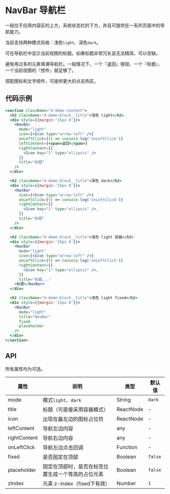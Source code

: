 
# NavBar 导航栏

一般位于应用内容区的上方，系统状态栏的下方，并且可提供在一系列页面中的导航能力。

当前支持两种模式风格：浅色`light`、深色`dark`。

可在导航栏中显示当前视图的标题。如果标题非常冗长且无法精简，可以空缺。

避免用过多的元素填满导航栏。一般情况下，一个『返回』按钮、一个『标题』、一个当前视图的『控件』就足够了。

搭配图标和文字控件，可提供更大的点击热区。

## 代码示例
```jsx
<section className="d-demo-content">
  <h2 className="d-demo-block__title">浅色 light</h2>
  <div style={{margin:'15px 0'}}>
    <NavBar
      mode="light"
      icon={<Icon type="arrow-left" />}
      onLeftClick={() => console.log('onLeftClick')}
      leftContent={<span>返回</span>}
      rightContent={[
        <Icon key="1" type="ellipsis" />
      ]}
      title="标题"
    />
  </div>

  <h2 className="d-demo-block__title">深色 dark</h2>
  <div style={{margin:'15px 0'}}>
    <NavBar
      icon={<Icon type="arrow-left" />}
      onLeftClick={() => console.log('onLeftClick')}
      rightContent={[
        <Icon key="1" type="ellipsis" />,
      ]}
      title="标题"
    />
  </div>

  <h2 className="d-demo-block__title">浅色 light 容器</h2>
  <div style={{margin:'15px 0'}}>
    <NavBar
      mode="light"
      icon={<Icon type="arrow-left" />}
      onLeftClick={() => console.log('onLeftClick')}
      rightContent={[
        <Icon key="1" type="ellipsis" />,
      ]}
      title="标题..."
    >标题</NavBar>
  </div>

  <h2 className="d-demo-block__title">浅色 light fixed</h2>
  <div style={{margin:'15px 0'}}>
    <NavBar
      mode="light"
      title="NavBar"
      fixed
      placeholder
    />
  </div>
</section>
```

## API

所有属性均为可选。

属性 | 说明 | 类型 | 默认值
----|-----|------|------
| mode   | 模式`light`、`dark` | String |  `dark` |
| title   | 标题（可直接采用容器模式） | ReactNode |  - |
| icon   | 出现在最左边的图标占位符  | ReactNode |  - |
| leftContent   | 导航左边内容 | any | - |
| rightContent   | 导航右边内容 | any | - |
| onLeftClick   | 导航左边点击回调 | Function | - |
| fixed   | 是否固定在顶部 | Boolean | `false` |
| placeholder   | 固定在顶部时，是否在标签位置生成一个等高的占位元素 | Boolean | `false` |
| zIndex   | 元素 z-index（fixed下有效） | Number | `1` |